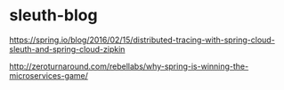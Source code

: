 # sleuth-blog

https://spring.io/blog/2016/02/15/distributed-tracing-with-spring-cloud-sleuth-and-spring-cloud-zipkin


http://zeroturnaround.com/rebellabs/why-spring-is-winning-the-microservices-game/
